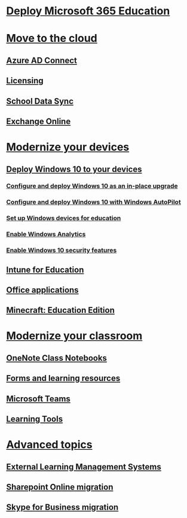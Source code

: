 # [Deploy Microsoft 365 Education](placeholder.md)
# [Move to the cloud](placeholder.md)
## [Azure AD Connect](placeholder.md)
## [Licensing](placeholder.md)
## [School Data Sync](placeholder.md)
## [Exchange Online](placeholder.md)
# [Modernize your devices](placeholder.md)
## [Deploy Windows 10 to your devices](placeholder.md)
### [Configure and deploy Windows 10 as an in-place upgrade](../../enterprise/windows10-deploy-inplaceupgrade.md)
### [Configure and deploy Windows 10 with Windows AutoPilot](../../enterprise/windows10-deploy-autopilot.md)
### [Set up Windows devices for education](https://docs.microsoft.com/en-us/education/windows/set-up-windows-10)
### [Enable Windows Analytics](../../enterprise/windows10-enable-windows-analytics.md)
### [Enable Windows 10 security features](../../enterprise/windows10-enable-security-features.md)
## [Intune for Education](placeholder.md)
## [Office applications](placeholder.md)
## [Minecraft: Education Edition](https://docs.microsoft.com/en-us/education/windows/school-get-minecraft)
# [Modernize your classroom](placeholder.md)
## [OneNote Class Notebooks](placeholder.md)
## [Forms and learning resources](placeholder.md)
## [Microsoft Teams](placeholder.md)
## [Learning Tools](placeholder.md)
# [Advanced topics](placeholder.md)
## [External Learning Management Systems](placeholder.md)
## [Sharepoint Online migration](placeholder.md)
## [Skype for Business migration](placeholder.md)